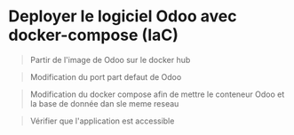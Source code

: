 # Deployer le logiciel Odoo avec docker-compose (IaC)

> Partir de l'image de Odoo sur le docker hub

> Modification du port part defaut de Odoo
 
> Modification du docker compose afin de mettre le conteneur Odoo et la base de donnée dan sle meme reseau

> Vérifier que l'application est accessible
